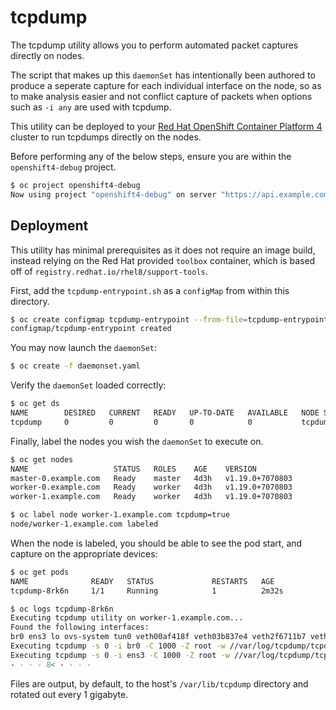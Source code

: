 # tcpdump
The tcpdump utility allows you to perform automated packet captures directly on nodes.

The script that makes up this `daemonSet` has intentionally been authored to produce a seperate capture for each individual interface on the node, so as to make analysis easier and not conflict capture of packets when options such as `-i any` are used with tcpdump.

This utility can be deployed to your [Red Hat OpenShift Container Platform 4](https://www.redhat.com/en/openshift-4) cluster to run tcpdumps directly on the nodes.

Before performing any of the below steps, ensure you are within the `openshift4-debug` project.
```bash
$ oc project openshift4-debug
Now using project "openshift4-debug" on server "https://api.example.com:6443".
```

## Deployment
This utility has minimal prerequisites as it does not require an image build, instead relying on the Red Hat provided `toolbox` container, which is based off of `registry.redhat.io/rhel8/support-tools`.

First, add the `tcpdump-entrypoint.sh` as a `configMap` from within this directory.
```bash
$ oc create configmap tcpdump-entrypoint --from-file=tcpdump-entrypoint.sh                 
configmap/tcpdump-entrypoint created
```

You may now launch the `daemonSet`:
```bash
$ oc create -f daemonset.yaml
```

Verify the `daemonSet` loaded correctly:
```bash
$ oc get ds
NAME        DESIRED   CURRENT   READY   UP-TO-DATE   AVAILABLE   NODE SELECTOR    AGE
tcpdump     0         0         0       0            0           tcpdump=true     4s
```

Finally, label the nodes you wish the `daemonSet` to execute on.
```bash
$ oc get nodes
NAME                   STATUS   ROLES    AGE    VERSION
master-0.example.com   Ready    master   4d3h   v1.19.0+7070803
worker-0.example.com   Ready    worker   4d3h   v1.19.0+7070803
worker-1.example.com   Ready    worker   4d3h   v1.19.0+7070803

$ oc label node worker-1.example.com tcpdump=true
node/worker-1.example.com labeled
```

When the node is labeled, you should be able to see the pod start, and capture on the appropriate devices:
```bash
$ oc get pods 
NAME              READY   STATUS             RESTARTS   AGE
tcpdump-8rk6n     1/1     Running            1          2m32s

$ oc logs tcpdump-8rk6n
Executing tcpdump utility on worker-1.example.com...
Found the following interfaces:
br0 ens3 lo ovs-system tun0 veth00af418f veth03b837e4 veth2f6711b7 veth38b1ce54 veth484afab3 veth4e53a9da veth6ab36bfb veth94a678f6 vethd66e2b04 vethe4e4e845 vetheb6a8fd2 vxlan_sys_4789
Executing tcpdump -s 0 -i br0 -C 1000 -Z root -w //var/log/tcpdump/tcpdump-worker-1.example.com.pcap
Executing tcpdump -s 0 -i ens3 -C 1000 -Z root -w //var/log/tcpdump/tcpdump-worker-1.example.com-ens3-20210126174505.pcap
- - - - 8< - - - -
```

Files are output, by default, to the host's `/var/lib/tcpdump` directory and rotated out every 1 gigabyte.